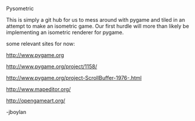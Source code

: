 Pysometric

This is simply a git hub for us to mess around with pygame and tiled in an attempt to make an isometric game. Our first hurdle will more than likely be implementing an isometric renderer for pygame.

some relevant sites for now:

http://www.pygame.org

http://www.pygame.org/project/1158/

http://www.pygame.org/project-ScrollBuffer-1976-.html

http://www.mapeditor.org/

http://opengameart.org/

-jboylan